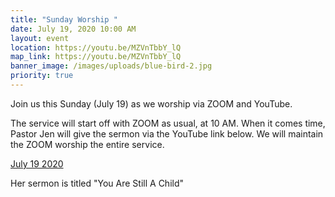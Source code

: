 ```yaml
---
title: "Sunday Worship "
date: July 19, 2020 10:00 AM
layout: event
location: https://youtu.be/MZVnTbbY_lQ
map_link: https://youtu.be/MZVnTbbY_lQ
banner_image: /images/uploads/blue-bird-2.jpg
priority: true
---
```

Join us this Sunday (July 19) as we worship via ZOOM and YouTube.

The service will start off with ZOOM as usual, at 10 AM. When it comes time, Pastor Jen will give the sermon via the YouTube link below. We will maintain the ZOOM worship the entire service.

[July 19 2020](vqkx-xtu9-1abk-a8tv-ejvc)

Her sermon is titled "You Are Still A Child"